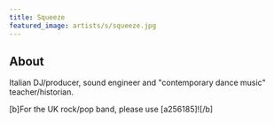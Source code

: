 ```yaml
---
title: Squeeze
featured_image: artists/s/squeeze.jpg
---
```

## About

Italian DJ/producer, sound engineer and "contemporary dance music" teacher/historian.

[b]For the UK rock/pop band, please use [a256185]![/b]

